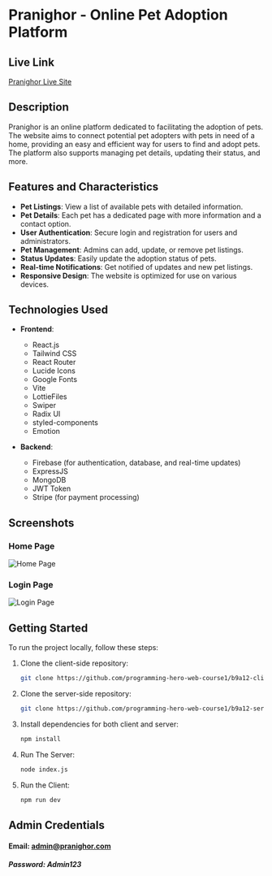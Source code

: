# Pranighor - Online Pet Adoption Platform

## Live Link
[Pranighor Live Site](https://pranighor-1658d.web.app/)

## Description
Pranighor is an online platform dedicated to facilitating the adoption of pets. The website aims to connect potential pet adopters with pets in need of a home, providing an easy and efficient way for users to find and adopt pets. The platform also supports managing pet details, updating their status, and more.

## Features and Characteristics
- **Pet Listings**: View a list of available pets with detailed information.
- **Pet Details**: Each pet has a dedicated page with more information and a contact option.
- **User Authentication**: Secure login and registration for users and administrators.
- **Pet Management**: Admins can add, update, or remove pet listings.
- **Status Updates**: Easily update the adoption status of pets.
- **Real-time Notifications**: Get notified of updates and new pet listings.
- **Responsive Design**: The website is optimized for use on various devices.

## Technologies Used
- **Frontend**:
  - React.js
  - Tailwind CSS
  - React Router
  - Lucide Icons
  - Google Fonts
  - Vite
  - LottieFiles
  - Swiper
  - Radix UI
  - styled-components
  - Emotion

- **Backend**:
  - Firebase (for authentication, database, and real-time updates)
  - ExpressJS
  - MongoDB
  - JWT Token
  - Stripe (for payment processing)

## Screenshots
### Home Page
![Home Page](https://i.ibb.co/vcf45rV/1st.png)

### Login Page
![Login Page](https://i.ibb.co/tBzHKKm/2.png)

## Getting Started
To run the project locally, follow these steps:

1. Clone the client-side repository:
   ```bash
   git clone https://github.com/programming-hero-web-course1/b9a12-client-side-MamunKhan71.git
2. Clone the server-side repository:
   ```bash
   git clone https://github.com/programming-hero-web-course1/b9a12-server-side-MamunKhan71.git
3. Install dependencies for both client and server:
   ```bash
   npm install
4. Run The Server:
   ```bash
   node index.js
5. Run the Client:
   ```bash
   npm run dev
## Admin Credentials
#### Email: admin@pranighor.com
##### Password: Admin123

